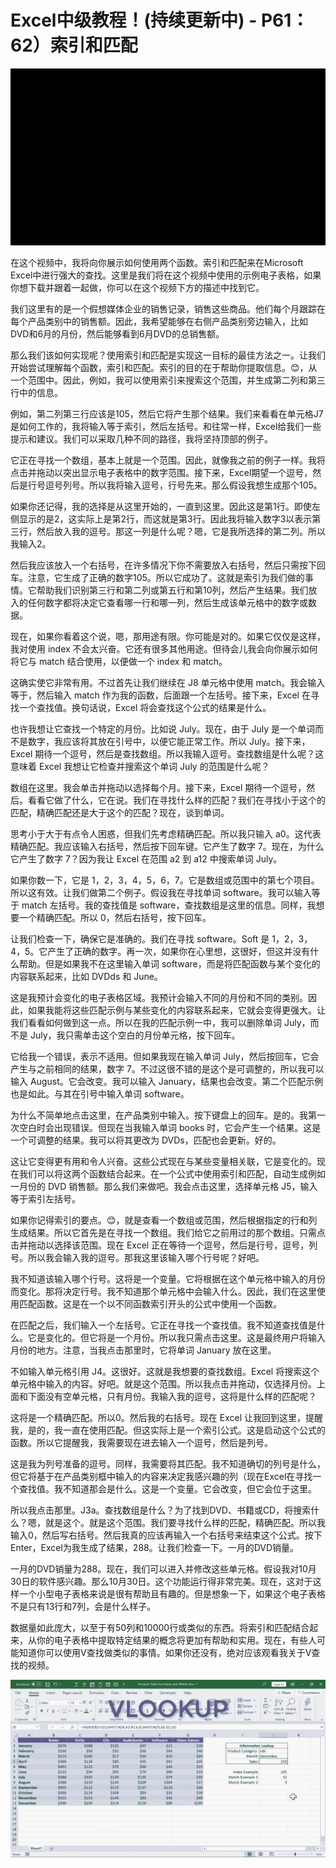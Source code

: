 # Excel中级教程！(持续更新中) - P61：62）索引和匹配 

![](img/639edd188732e38b50bb2a08cd5efa02_0.png)

在这个视频中，我将向你展示如何使用两个函数。索引和匹配来在Microsoft Excel中进行强大的查找。这里是我们将在这个视频中使用的示例电子表格，如果你想下载并跟着一起做，你可以在这个视频下方的描述中找到它。

我们这里有的是一个假想媒体企业的销售记录，销售这些商品。他们每个月跟踪在每个产品类别中的销售额。因此，我希望能够在右侧产品类别旁边输入，比如DVD和6月的月份，然后能够看到6月DVD的总销售额。

那么我们该如何实现呢？使用索引和匹配是实现这一目标的最佳方法之一。让我们开始尝试理解每个函数，索引和匹配。索引的目的在于帮助你提取信息。😊，从一个范围中。因此，例如，我可以使用索引来搜索这个范围，并生成第二列和第三行中的信息。

例如，第二列第三行应该是105，然后它将产生那个结果。我们来看看在单元格J7是如何工作的，我将输入等于索引，然后左括号。和往常一样，Excel给我们一些提示和建议。我们可以采取几种不同的路径，我将坚持顶部的例子。

它正在寻找一个数组，基本上就是一个范围。因此，就像我之前的例子一样。我将点击并拖动以突出显示电子表格中的数字范围。接下来，Excel期望一个逗号，然后是行号逗号列号。所以我将输入逗号，行号先来。那么假设我想生成那个105。

如果你还记得，我的选择是从这里开始的，一直到这里。因此这是第1行。即使左侧显示的是2，这实际上是第2行，而这就是第3行。因此我将输入数字3以表示第三行，然后放入我的逗号。那这一列是什么呢？嗯，它是我所选择的第二列。所以我输入2。

然后我应该放入一个右括号，在许多情况下你不需要放入右括号，然后只需按下回车。注意，它生成了正确的数字105。所以它成功了。这就是索引为我们做的事情。它帮助我们识别第三行和第二列或第五行和第10列，然后产生结果。我们放入的任何数字都将决定它查看哪一行和哪一列，然后生成该单元格中的数字或数据。

现在，如果你看着这个说，嗯，那用途有限。你可能是对的。如果它仅仅是这样，我对使用 index 不会太兴奋。它还有很多其他用途。但待会儿我会向你展示如何将它与 match 结合使用，以便做一个 index 和 match。

这确实使它非常有用。不过首先让我们继续在 J8 单元格中使用 match。我会输入等于，然后输入 match 作为我的函数，后面跟一个左括号。接下来，Excel 在寻找一个查找值。换句话说，Excel 将会查找这个公式的结果是什么。

也许我想让它查找一个特定的月份。比如说 July。现在，由于 July 是一个单词而不是数字，我应该将其放在引号中，以便它能正常工作。所以 July。接下来，Excel 期待一个逗号，然后是查找数组。所以我输入逗号。查找数组是什么呢？这意味着 Excel 我想让它检查并搜索这个单词 July 的范围是什么呢？

数组在这里。我会单击并拖动以选择每个月。接下来，Excel 期待一个逗号，然后。看看它做了什么，它在说。我们在寻找什么样的匹配？我们在寻找小于这个的匹配，精确匹配还是大于这个的匹配？现在，谈到单词。

思考小于大于有点令人困惑，但我们先考虑精确匹配。所以我只输入 a0。这代表精确匹配。我应该输入右括号，然后按下回车键。它产生了数字 7。现在，为什么它产生了数字 7？因为我让 Excel 在范围 a2 到 a12 中搜索单词 July。

如果你数一下，它是 1，2，3，4，5，6，7。它是数组或范围中的第七个项目。所以这有效。让我们做第二个例子。假设我在寻找单词 software。我可以输入等于 match 左括号。我的查找值是 software，查找数组是这里的信息。同样，我想要一个精确匹配。所以 0，然后右括号，按下回车。

让我们检查一下，确保它是准确的。我们在寻找 software。Soft 是 1，2，3，4，5。它产生了正确的数字。再一次，如果你在心里想，这很好，但这并没有什么帮助。但是如果我不在这里输入单词 software，而是将匹配函数与某个变化的内容联系起来，比如 DVDds 和 June。

这是我预计会变化的电子表格区域。我预计会输入不同的月份和不同的类别。因此，如果我能将这些匹配示例与某些变化的内容联系起来，它就会变得更强大。让我们看看如何做到这一点。所以在我的匹配示例一中，我可以删除单词 July，而不是 July，我只需单击这个空白的月份单元格，按下回车。

它给我一个错误，表示不适用。但如果我现在输入单词 July，然后按回车，它会产生与之前相同的结果，数字 7。不过这很不错的是这个是可调整的，所以我可以输入 August。它会改变。我可以输入 January，结果也会改变。第二个匹配示例也是如此。与其在引号中输入单词 software。

为什么不简单地点击这里，在产品类别中输入。按下键盘上的回车。是的。我第一次空白时会出现错误。但现在当我输入单词 books 时，它会产生一个结果。这是一个可调整的结果。我可以将其更改为 DVDs，匹配也会更新。好的。

这让它变得更有用和令人兴奋。这些公式现在与某些变量相关联，它是变化的。现在我们可以将这两个函数结合起来。在一个公式中使用索引和匹配，自动生成例如一月份的 DVD 销售额。那么我们来做吧。我会点击这里，选择单元格 J5，输入等于索引左括号。

如果你记得索引的要点。😊，就是查看一个数组或范围，然后根据指定的行和列生成结果。所以它首先是在寻找一个数组。我们给它之前用过的那个数组。只需点击并拖动以选择该范围。现在 Excel 正在等待一个逗号，然后是行号，逗号，列号。所以我会输入我的逗号。那我这里该输入哪个行号呢？好吧。

我不知道该输入哪个行号。这将是一个变量。它将根据在这个单元格中输入的月份而变化。那将决定行号。我不知道那个单元格中会输入什么。因此，我们在这里使用匹配函数。这是在一个以不同函数索引开头的公式中使用一个函数。

在匹配之后，我们输入一个左括号。它正在寻找一个查找值。我不知道查找值是什么。它是变化的。但它将是一个月份。所以我只需点击这里。这是最终用户将输入月份的地方。注意，当我点击那里时，它将单词 January 放在这里。

不如输入单元格引用 J4。这很好。这就是我想要的查找数组。Excel 将搜索这个单元格中输入的内容。好吧。就是这个范围。所以我点击并拖动，仅选择月份。上面和下面没有空单元格，只有月份。我输入我的逗号，这将是什么样的匹配呢？

这将是一个精确匹配。所以0。然后我的右括号。现在 Excel 让我回到这里，提醒我，是的，我一直在使用匹配。但这实际上是一个索引公式。这是启动这个公式的函数。所以它提醒我，我需要现在进去输入一个逗号，然后是列号。

这是我为列号准备的逗号。同样，我需要将其匹配。我不知道确切的列号是什么，但它将基于在产品类别框中输入的内容来决定我感兴趣的列（现在Excel在寻找一个查找值。我不知道那会是什么。这是一个变量。它会改变，但它会位于这里。

所以我点击那里。J3a。查找数组是什么？为了找到DVD、书籍或CD，将搜索什么？嗯，就是这个。就是这个范围。我们要寻找什么样的匹配，精确匹配。所以我输入0，然后写右括号。然后我真的应该再输入一个右括号来结束这个公式。按下Enter，Excel为我生成了结果，288。让我们检查一下。一月的DVD销量。

一月的DVD销量为288。现在，我们可以进入并修改这些单元格。假设我对10月30日的软件感兴趣。那么10月30日。这个功能运行得非常完美。现在，这对于这样一个小型电子表格来说是很有帮助且有趣的。但是想象一下，如果这个电子表格不是只有13行和7列，会是什么样子。

数据量如此庞大，以至于有50列和10000行或类似的东西。将索引和匹配结合起来，从你的电子表格中提取特定结果的概念将更加有帮助和实用。现在，有些人可能知道你可以使用V查找做类似的事情。如果你还没有，绝对应该观看我关于V查找的视频。

![](img/639edd188732e38b50bb2a08cd5efa02_2.png)
